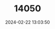 ---
title: "14050"
category: "Mycteroperca microlepis"
draft: false
date: 2024-02-22 13:03:50
languages:
  English: ["Charcoal Belly", "Gag Grouper", "Velvet Rockfish", "Gag"]
  Spanish; Castilian: ["Aguaji", "Cuna", "Cuna Aguaji"]
  French: ["Badeche Baillou"]
  Portuguese: ["Badejo-da-areia"]
---